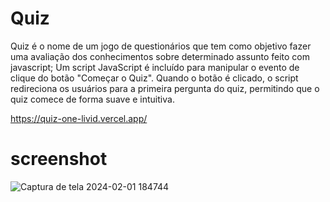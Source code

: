 # Quiz

Quiz é o nome de um jogo de questionários que tem como objetivo fazer uma avaliação dos conhecimentos sobre determinado assunto feito com javascript;
Um script JavaScript é incluído para manipular o evento de clique do botão "Começar o Quiz". Quando o botão é clicado, o script redireciona os usuários para a primeira pergunta do quiz, permitindo que o quiz comece de forma suave e intuitiva.

https://quiz-one-livid.vercel.app/

# screenshot

![Captura de tela 2024-02-01 184744](https://github.com/ThalesHenriq/quiz/assets/125931825/5b417c0e-3236-4ebd-81c9-60ca175dc5bb)
